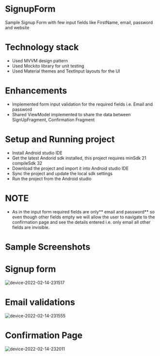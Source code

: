 # SignupForm
Sample Signup Form with few input fields like FirstName, email, password and website 
# Technology stack
- Used MVVM design pattern 
- Used Mockito library for unit testing
- Used Material themes and TextInput layouts for the UI
# Enhancements 
- Implemented form input validation for the required fields i.e. Email and password
- Shared ViewModel implemented to share the data between SignUpFragment, Confirmation Fragment
# Setup and Running project
- Install Android studio IDE
- Get the latest Andorid sdk installed, this project requires
  minSdk 21
  compileSdk 32
- Download the project and import it into Android studio IDE
- Sync the project and update the local sdk settings
- Run the project from the Android studio

# NOTE
- As in the input form required fields are only** email and password** so even though other fields empty we will allow the user to navigate to the confirmation page and see the details entered i.e. only email all other fields are invisible.

# Sample Screenshots

# Signup form
![device-2022-02-14-231517](https://user-images.githubusercontent.com/24804636/153991698-fb4d0012-3e3d-472d-8160-b1a588e489e1.png)
# Email validations
![device-2022-02-14-231555](https://user-images.githubusercontent.com/24804636/153991701-63ec1315-2ffe-4b4b-bcee-62a5c84c8904.png)
# Confirmation Page
![device-2022-02-14-232011](https://user-images.githubusercontent.com/24804636/153992042-e11c2cc0-831c-4fec-b5f1-7fe8001b46df.png)
